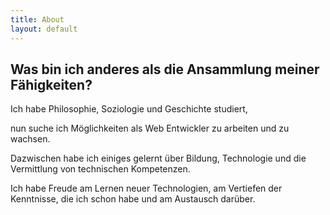 ```yaml
---
title: About
layout: default
---
```


## Was bin ich anderes als die Ansammlung meiner Fähigkeiten?

Ich habe Philosophie, Soziologie und Geschichte studiert,

nun suche ich Möglichkeiten als Web Entwickler zu arbeiten und zu wachsen.

Dazwischen habe ich einiges gelernt über Bildung, Technologie und die Vermittlung von technischen Kompetenzen.

Ich habe Freude am Lernen neuer Technologien, am Vertiefen der Kenntnisse, die ich schon habe und am Austausch darüber.
